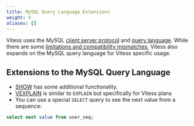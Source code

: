 ```yaml
---
title: MySQL Query Language Extensions
weight: 9
aliases: []
---
```


Vitess uses the MySQL [client server protocol](https://dev.mysql.com/doc/internals/en/client-server-protocol.html) and [query language](https://dev.mysql.com/doc/refman/en/language-structure.html). While there are some [limitations and compatibility mismatches](../../compatibility/mysql-compatibility/), Vitess also expands on the MySQL query language for Vitess specific usage.

## Extensions to the MySQL Query Language

* [SHOW](show.md) has some additional functionality.
* [VEXPLAIN](../../user-guides/sql/explain-format-vtexplain.md) is similar to `EXPLAIN` but specifically for Vitess plans
* You can use a special `SELECT` query to see the next value from a sequence:

```sql
select next value from user_seq;
```
